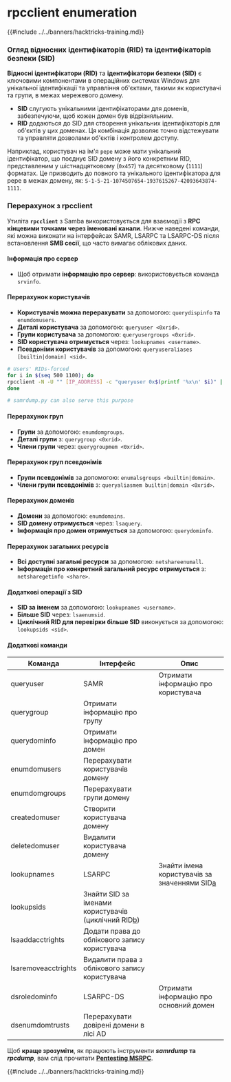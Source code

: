 # rpcclient enumeration

{{#include ../../banners/hacktricks-training.md}}


### Огляд відносних ідентифікаторів (RID) та ідентифікаторів безпеки (SID)

**Відносні ідентифікатори (RID)** та **ідентифікатори безпеки (SID)** є ключовими компонентами в операційних системах Windows для унікальної ідентифікації та управління об'єктами, такими як користувачі та групи, в межах мережевого домену.

- **SID** слугують унікальними ідентифікаторами для доменів, забезпечуючи, щоб кожен домен був відрізняльним.
- **RID** додаються до SID для створення унікальних ідентифікаторів для об'єктів у цих доменах. Ця комбінація дозволяє точно відстежувати та управляти дозволами об'єктів і контролем доступу.

Наприклад, користувач на ім'я `pepe` може мати унікальний ідентифікатор, що поєднує SID домену з його конкретним RID, представленим у шістнадцятковому (`0x457`) та десятковому (`1111`) форматах. Це призводить до повного та унікального ідентифікатора для pepe в межах домену, як: `S-1-5-21-1074507654-1937615267-42093643874-1111`.

### **Перерахунок з rpcclient**

Утиліта **`rpcclient`** з Samba використовується для взаємодії з **RPC кінцевими точками через іменовані канали**. Нижче наведені команди, які можна виконати на інтерфейсах SAMR, LSARPC та LSARPC-DS після встановлення **SMB сесії**, що часто вимагає облікових даних.

#### Інформація про сервер

- Щоб отримати **інформацію про сервер**: використовується команда `srvinfo`.

#### Перерахунок користувачів

- **Користувачів можна перерахувати** за допомогою: `querydispinfo` та `enumdomusers`.
- **Деталі користувача** за допомогою: `queryuser <0xrid>`.
- **Групи користувача** за допомогою: `queryusergroups <0xrid>`.
- **SID користувача отримується** через: `lookupnames <username>`.
- **Псевдоніми користувачів** за допомогою: `queryuseraliases [builtin|domain] <sid>`.
```bash
# Users' RIDs-forced
for i in $(seq 500 1100); do
rpcclient -N -U "" [IP_ADDRESS] -c "queryuser 0x$(printf '%x\n' $i)" | grep "User Name\|user_rid\|group_rid" && echo "";
done

# samrdump.py can also serve this purpose
```
#### Перерахунок груп

- **Групи** за допомогою: `enumdomgroups`.
- **Деталі групи** з: `querygroup <0xrid>`.
- **Члени групи** через: `querygroupmem <0xrid>`.

#### Перерахунок груп псевдонімів

- **Групи псевдонімів** за допомогою: `enumalsgroups <builtin|domain>`.
- **Члени групи псевдонімів** з: `queryaliasmem builtin|domain <0xrid>`.

#### Перерахунок доменів

- **Домени** за допомогою: `enumdomains`.
- **SID домену отримується** через: `lsaquery`.
- **Інформація про домен отримується** за допомогою: `querydominfo`.

#### Перерахунок загальних ресурсів

- **Всі доступні загальні ресурси** за допомогою: `netshareenumall`.
- **Інформація про конкретний загальний ресурс отримується** з: `netsharegetinfo <share>`.

#### Додаткові операції з SID

- **SID за іменем** за допомогою: `lookupnames <username>`.
- **Більше SID** через: `lsaenumsid`.
- **Циклічний RID для перевірки більше SID** виконується за допомогою: `lookupsids <sid>`.

#### **Додаткові команди**

| **Команда**        | **Інтерфейс**                                                                                                                                     | **Опис**                                                                                                                               |
| ------------------- | ------------------------------------------------------------------------------------------------------------------------------------------------- | --------------------------------------------------------------------------------------------------------------------------------------- |
| queryuser           | SAMR                                                                                                                                              | Отримати інформацію про користувача                                                                                                   |
| querygroup          | Отримати інформацію про групу                                                                                                                   |                                                                                                                                         |
| querydominfo        | Отримати інформацію про домен                                                                                                                  |                                                                                                                                         |
| enumdomusers        | Перерахувати користувачів домену                                                                                                                |                                                                                                                                         |
| enumdomgroups       | Перерахувати групи домену                                                                                                                       |                                                                                                                                         |
| createdomuser       | Створити користувача домену                                                                                                                     |                                                                                                                                         |
| deletedomuser       | Видалити користувача домену                                                                                                                     |                                                                                                                                         |
| lookupnames         | LSARPC                                                                                                                                            | Знайти імена користувачів за значеннями SID[a](https://learning.oreilly.com/library/view/network-security-assessment/9781491911044/ch08.html#ch08fn8) |
| lookupsids          | Знайти SID за іменами користувачів (циклічний RID[b](https://learning.oreilly.com/library/view/network-security-assessment/9781491911044/ch08.html#ch08fn9)) |                                                                                                                                         |
| lsaaddacctrights    | Додати права до облікового запису користувача                                                                                                     |                                                                                                                                         |
| lsaremoveacctrights | Видалити права з облікового запису користувача                                                                                                    |                                                                                                                                         |
| dsroledominfo       | LSARPC-DS                                                                                                                                         | Отримати інформацію про основний домен                                                                                                 |
| dsenumdomtrusts     | Перерахувати довірені домени в лісі AD                                                                                                           |                                                                                                                                         |

Щоб **краще зрозуміти**, як працюють інструменти _**samrdump**_ **та** _**rpcdump**_, вам слід прочитати [**Pentesting MSRPC**](../135-pentesting-msrpc.md).


{{#include ../../banners/hacktricks-training.md}}
